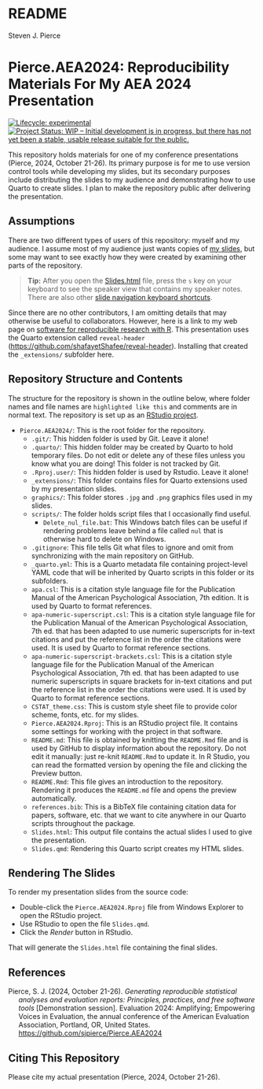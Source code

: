 # README
Steven J. Pierce

<!-- README.md is generated from README.Rmd. Please edit that file -->

# Pierce.AEA2024: Reproducibility Materials For My AEA 2024 Presentation

<!-- badges: start -->

[![Lifecycle:
experimental](https://img.shields.io/badge/lifecycle-experimental-orange.svg)](https://www.tidyverse.org/lifecycle/#experimental)
[![Project Status: WIP – Initial development is in progress, but there
has not yet been a stable, usable release suitable for the
public.](https://www.repostatus.org/badges/latest/wip.svg)](https://www.repostatus.org/#wip)
<!-- badges: end -->

This repository holds materials for one of my conference presentations
(Pierce, 2024, October 21-26). Its primary purpose is for me to use
version control tools while developing my slides, but its secondary
purposes include distributing the slides to my audience and
demonstrating how to use Quarto to create slides. I plan to make the
repository public after delivering the presentation.

## Assumptions

There are two different types of users of this repository: myself and my
audience. I assume most of my audience just wants copies of [my
slides](https://github.com/sjpierce/Pierce.AEA2024/Slides.html), but
some may want to see exactly how they were created by examining other
parts of the repository.

> **Tip:** After you open the
> [Slides.html](https://github.com/sjpierce/Pierce.AEA2024/Slides.html)
> file, press the `s` key on your keyboard to see the speaker view that
> contains my speaker notes. There are also other [slide navigation
> keyboard
> shortcuts](https://quarto.org/docs/presentations/revealjs/presenting.html).

Since there are no other contributors, I am omitting details that may
otherwise be useful to collaborators. However, here is a link to my web
page on [software for reproducible research with
R](https://sjpierce.github.io/rr_software.html). This presentation uses
the Quarto extension called `reveal-header`
(https://github.com/shafayetShafee/reveal-header). Installing that
created the `_extensions/` subfolder here.

## Repository Structure and Contents

The structure for the repository is shown in the outline below, where
folder names and file names are `highlighted like this` and comments are
in normal text. The repository is set up as an [RStudio
project](https://support.rstudio.com/hc/en-us/articles/200526207-Using-RStudio-Projects).

- `Pierce.AEA2024/`: This is the root folder for the repository.
  - `.git/`: This hidden folder is used by Git. Leave it alone!
  - `.quarto/`: This hidden folder may be created by Quarto to hold
    temporary files. Do not edit or delete any of these files unless you
    know what you are doing! This folder is not tracked by Git.
  - `.Rproj.user/`: This hidden folder is used by Rstudio. Leave it
    alone!
  - `_extensions/`: This folder contains files for Quarto extensions
    used by my presentation slides.
  - `graphics/`: This folder stores `.jpg` and `.png` graphics files
    used in my slides.
  - `scripts/`: The folder holds script files that I occasionally find
    useful.
    - `Delete_nul_file.bat`: This Windows batch files can be useful if
      rendering problems leave behind a file called `nul` that is
      otherwise hard to delete on Windows.
  - `.gitignore`: This file tells Git what files to ignore and omit from
    synchronizing with the main repository on GitHub.
  - `_quarto.yml`: This is a Quarto metadata file containing
    project-level YAML code that will be inherited by Quarto scripts in
    this folder or its subfolders.  
  - `apa.csl`: This is a citation style language file for the
    Publication Manual of the American Psychological Association, 7th
    edition. It is used by Quarto to format references.
  - `apa-numeric-superscript.csl`: This is a citation style language
    file for the Publication Manual of the American Psychological
    Association, 7th ed. that has been adapted to use numeric
    superscripts for in-text citations and put the reference list in the
    order the citations were used. It is used by Quarto to format
    reference sections.
  - `apa-numeric-superscript-brackets.csl`: This is a citation style
    language file for the Publication Manual of the American
    Psychological Association, 7th ed. that has been adapted to use
    numeric superscripts in square brackets for in-text citations and
    put the reference list in the order the citations were used. It is
    used by Quarto to format reference sections.
  - `CSTAT_theme.css`: This is custom style sheet file to provide color
    scheme, fonts, etc. for my slides.  
  - `Pierce.AEA2024.Rproj`: This is an RStudio project file. It contains
    some settings for working with the project in that software.
  - `README.md`: This file is obtained by knitting the `README.Rmd` file
    and is used by GitHub to display information about the repository.
    Do not edit it manually: just re-knit `README.Rmd` to update it. In
    R Studio, you can read the formatted version by opening the file and
    clicking the Preview button.
  - `README.Rmd`: This file gives an introduction to the repository.
    Rendering it produces the `README.md` file and opens the preview
    automatically.
  - `references.bib`: This is a BibTeX file containing citation data for
    papers, software, etc. that we want to cite anywhere in our Quarto
    scripts throughout the package.
  - `Slides.html`: This output file contains the actual slides I used to
    give the presentation.
  - `Slides.qmd`: Rendering this Quarto script creates my HTML slides.

## Rendering The Slides

To render my presentation slides from the source code:

- Double-click the `Pierce.AEA2024.Rproj` file from Windows Explorer to
  open the RStudio project.
- Use RStudio to open the file `Slides.qmd`.
- Click the *Render* button in RStudio.

That will generate the `Slides.html` file containing the final slides.

## References

<div id="refs" class="references csl-bib-body hanging-indent"
entry-spacing="0" line-spacing="2">

<div id="ref-Pierce-RN8577" class="csl-entry">

Pierce, S. J. (2024, October 21-26). *Generating reproducible
statistical analyses and evaluation reports: Principles, practices, and
free software tools* \[Demonstration session\]. Evaluation 2024:
Amplifying; Empowering Voices in Evaluation, the annual conference of
the American Evaluation Association, Portland, OR, United States.
<https://github.com/sjpierce/Pierce.AEA2024>

</div>

</div>

## Citing This Repository

Please cite my actual presentation (Pierce, 2024, October 21-26).
